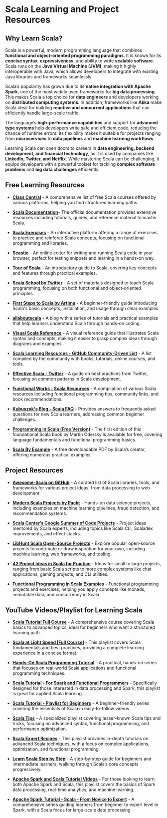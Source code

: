 # Scala Learning and Project Resources

## Why Learn Scala?

Scala is a powerful, modern programming language that combines **functional and object-oriented programming paradigms**. It is known for its **concise syntax**, **expressiveness**, and ability to write **scalable software**. Scala runs on the **Java Virtual Machine (JVM)**, making it highly interoperable with Java, which allows developers to integrate with existing Java libraries and frameworks seamlessly.

Scala’s popularity has grown due to its **native integration with Apache Spark**, one of the most widely used frameworks for **big data processing**. This makes Scala a top choice for **data engineers** and developers working on **distributed computing systems**. In addition, frameworks like **Akka** make Scala ideal for building **reactive and concurrent applications** that can efficiently handle large-scale traffic.

The language’s **high-performance capabilities** and support for **advanced type systems** help developers write safe and efficient code, reducing the chance of runtime errors. Its flexibility makes it suitable for projects ranging from **microservices** to **data pipelines** and **machine learning workflows**.

Learning Scala can open doors to careers in **data engineering, backend development, and financial technology**, as it is used by companies like **LinkedIn, Twitter, and Netflix**. While mastering Scala can be challenging, it equips developers with a powerful toolset for tackling **complex software problems** and **big data challenges** efficiently.

## Free Learning Resources

- **[Class Central](https://www.classcentral.com/report/best-free-scala-courses/#ecole)** - A comprehensive list of free Scala courses offered by various platforms, helping you find structured learning paths.
  
- **[Scala Documentation](https://docs.scala-lang.org/online-courses.html)**- The official documentation provides extensive resources including tutorials, guides, and reference material to master Scala.
  
- **[Scala Exercises](https://www.scala-exercises.org)** - An interactive platform offering a range of exercises to practice and reinforce Scala concepts, focusing on functional programming and libraries.
  
- **[Scastie](https://scastie.scala-lang.org)** - An online editor for writing and running Scala code in your browser, perfect for testing snippets and learning in a hands-on way.
  
- **[Tour of Scala](https://docs.scala-lang.org/tour/tour-of-scala.html)** - An introductory guide to Scala, covering key concepts and features through practical examples.
  
- **[Scala School by Twitter](https://twitter.github.io/scala_school)** - A set of materials designed to teach Scala programming, focusing on both functional and object-oriented principles.
  
- **[First Steps to Scala by Artima](https://www.artima.com/pins1ed/first-steps-in-scala.html)** - A beginner-friendly guide introducing Scala's basic concepts, installation, and usage through clear examples.
  
- **[allaboutscala](https://allaboutscala.com)** - A blog with a series of tutorials and practical examples that help learners understand Scala through hands-on coding.

- **[Visual Scala Reference](https://superruzafa.github.io/visual-scala-reference)** - A visual reference guide that illustrates Scala syntax and concepts, making it easier to grasp complex ideas through diagrams and examples.
  
- **[Scala Learning Resources - GitHub Community-Driven List](https://github.com/zhiyuanshi/scala-learning-resources)** - A list compiled by the community with books, tutorials, online courses, and tools.

- **[Effective Scala - Twitter](https://twitter.github.io/effectivescala/)** - A guide on best practices from Twitter, focusing on common patterns in Scala development.
  
- **[Functional Works - Scala Resources](https://functional.works-hub.com/learn/scala)** - A compilation of various Scala resources including functional programming tips, community links, and book recommendations.
  
- **[Kubuszok's Blog - Scala FAQ](https://kubuszok.com/2018/scala-fud-faq-for-newbies/)** - Provides answers to frequently asked questions for new Scala learners, addressing common beginner challenges.
  
- **[Programming in Scala (Free Version)](http://www.artima.com/pins1ed/)** - The first edition of this foundational Scala book by Martin Odersky is available for free, covering language fundamentals and functional programming basics.
  
- **[Scala By Example](https://www.scala-lang.org/docu/files/ScalaByExample.pdf)** - A free downloadable PDF by Scala’s creator, offering numerous practical examples.

## Project Resources

- **[Awesome-Scala on GitHub](https://github.com/lauris/awesome-scala)** - A curated list of Scala libraries, tools, and frameworks for various project ideas, from data processing to web development.
- **[Modern Scala Projects by Packt](https://github.com/PacktPublishing/Modern-Scala-Projects)** - Hands-on data science projects, including examples on machine learning pipelines, fraud detection, and recommendation systems.
  
- **[Scala Center’s Google Summer of Code Projects](https://github.com/scalacenter/GoogleSummerOfCode)** - Project ideas mentored by Scala experts, including topics like Scala CLI, Scaladex improvements, and effect stacks.
  
- **[LibHunt Scala Open-Source Projects](https://scala.libhunt.com/)** - Explore popular open-source projects to contribute or draw inspiration for your own, including machine learning, web frameworks, and tooling.
  
- **[42 Project Ideas in Scala for Practice](https://medium.com/nerd-for-tech/42-practical-scala-projects-9bb19e5b3a4f)** - Ideas for small to large projects, ranging from basic Scala scripts to more complex systems like chat applications, gaming projects, and CLI utilities.
  
- **[Functional Programming in Scala Examples](https://www.functionalscala.com/)** - Functional programming projects and exercises, helping you apply concepts like monads, immutable data, and concurrency in Scala.

## YouTube Videos/Playlist for Learning Scala

- **[Scala Tutorial Full Course](https://www.youtube.com/watch?v=i9o70PMqMGY)** - A comprehensive course covering Scala basics to advanced topics, ideal for beginners who want a structured learning path.
  
- **[Scala at Light Speed [Full Course]](https://www.youtube.com/playlist?list=PLmtsMNDRU0BxryRX4wiwrTZ661xcp6VPM)** - This playlist covers Scala fundamentals and best practices, providing a complete learning experience in a concise format.
  
- **[Hands-On Scala Programming Tutorial](https://www.youtube.com/playlist?list=PLTgRMOcmRb3PRyzqNwaiEpxu6T2fT3PJx)** - A practical, hands-on series that focuses on real-world Scala applications and functional programming techniques.
  
- **[Scala Tutorial - For Spark and Functional Programmers](https://www.youtube.com/playlist?list=PLkz1SCf5iB4dZ2RNKCu7W9o2OtZweGY6x)** - Specifically designed for those interested in data processing and Spark, this playlist is great for applied Scala learning.
  
- **[Scala Tutorial - Playlist for Beginners](https://www.youtube.com/playlist?list=PLhJkNusieP-eSrph7XSvjRg-WiNkrcw09)** - A beginner-friendly series covering the essentials of Scala in easy-to-follow videos.
  
- **[Scala Tips](https://www.youtube.com/playlist?list=PLmtsMNDRU0Bzj7INIrLugi3a_WClwQuiS)** - A specialized playlist covering lesser-known Scala tips and tricks, focusing on advanced syntax, functional programming, and performance optimization.
  
- **[Scala Expert Recipes](https://www.youtube.com/playlist?list=PLTgRMOcmRb3P6dk5pU9qgc9Q8zPmn4G9Z)** - This playlist provides in-depth tutorials on advanced Scala techniques, with a focus on complex applications, optimization, and functional programming.
  
- **[Learn Scala Step by Step](https://www.youtube.com/playlist?list=PLJGDHERh23x9Y1Or4y4k2p04FEfSMWIVs)** - A step-by-step guide for beginners and intermediate learners, walking through Scala’s core concepts progressively.
  
- **[Apache Spark and Scala Tutorial Videos](https://www.youtube.com/playlist?list=PL9ooVrP1hQOGyFc60sExNX1qBWJyV5IMb)** - For those looking to learn both Apache Spark and Scala, this playlist covers the basics of Spark data processing, real-time analytics, and machine learning.
  
- **[Apache Spark Tutorial - Scala - From Novice to Expert](https://www.youtube.com/playlist?list=PLlL9SaZVnVgizWn2Gr_ssHExaQUYik2vp)** - A comprehensive series guiding learners from beginner to expert level in Spark, with a Scala focus for large-scale data processing.

